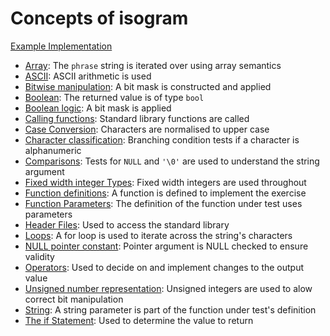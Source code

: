 # Concepts of isogram

[Example Implementation](https://github.com/exercism/c/blob/master/exercises/isogram/src/example.c)

- [Array](https://github.com/exercism/v3/blob/master/reference/types/array.md): The `phrase` string is iterated over using array semantics
- [ASCII](https://github.com/exercism/v3/blob/master/reference/concepts/ascii.md): ASCII arithmetic is used
- [Bitwise manipulation](https://github.com/exercism/v3/blob/master/reference/concepts/bitwise_manipulation.md): A bit mask is constructed and applied
- [Boolean](https://github.com/exercism/v3/blob/master/reference/types/boolean.md): The returned value is of type `bool`
- [Boolean logic](https://github.com/exercism/v3/blob/master/reference/concepts/boolean_logic.md): A bit mask is applied
- [Calling functions](https://www.gnu.org/software/gnu-c-manual/gnu-c-manual.html#Calling-Functions): Standard library functions are called
- [Case Conversion](https://www.gnu.org/software/libc/manual/html_node/Case-Conversion.html): Characters are normalised to upper case
- [Character classification](https://www.gnu.org/software/libc/manual/html_node/Classification-of-Characters.html): Branching condition tests if a character is alphanumeric
- [Comparisons](https://github.com/exercism/v3/blob/master/reference/concepts/comparisons.md): Tests for `NULL` and `'\0'` are used to understand the string argument
- [Fixed width integer Types](https://en.wikipedia.org/wiki/C_data_types#Fixed-width_integer_types): Fixed width integers are used throughout
- [Function definitions](https://www.gnu.org/software/gnu-c-manual/gnu-c-manual.html#Function-Definitions): A function is defined to implement the exercise
- [Function Parameters](https://www.gnu.org/software/gnu-c-manual/gnu-c-manual.html#Function-Parameters): The definition of the function under test uses parameters
- [Header Files](https://www.gnu.org/software/libc/manual/html_mono/libc.html#Header-Files): Used to access the standard library
- [Loops](https://github.com/exercism/v3/blob/master/reference/concepts/loops.md): A for loop is used to iterate across the string's characters
- [NULL pointer constant](https://www.gnu.org/software/libc/manual/html_mono/libc.html#Null-Pointer-Constant): Pointer argument is NULL checked to ensure validity
- [Operators](https://github.com/exercism/v3/blob/master/reference/concepts/operators.md): Used to decide on and implement changes to the output value
- [Unsigned number representation](https://github.com/exercism/v3/blob/master/reference/types/unsigned.md): Unsigned integers are used to alow correct bit manipulation
- [String](https://github.com/exercism/v3/blob/master/reference/types/string.md): A string parameter is part of the function under test's definition
- [The if Statement](https://www.gnu.org/software/gnu-c-manual/gnu-c-manual.html#The-if-Statement): Used to determine the value to return